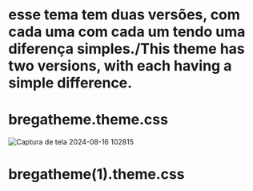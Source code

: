# esse tema tem duas versões, com cada uma com cada um tendo uma diferença simples./This theme has two versions, with each having a simple difference.

# bregatheme.theme.css
![Captura de tela 2024-08-16 102815](https://github.com/user-attachments/assets/00c803b9-05c0-4843-bdab-64825a75a765)

# bregatheme(1).theme.css
